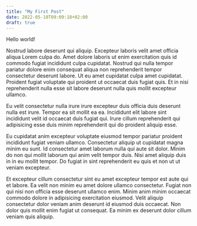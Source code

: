 ```yaml
---
title: "My First Post"
date: 2022-05-10T09:09:18+02:00
draft: true
---
```


Hello world!

Nostrud labore deserunt qui aliquip. Excepteur laboris velit amet officia aliqua Lorem culpa do. Amet dolore laboris ut enim exercitation quis id commodo fugiat incididunt culpa cupidatat. Nostrud qui nulla tempor pariatur dolore enim consequat aliqua non reprehenderit tempor consectetur deserunt labore. Ut eu amet cupidatat culpa amet cupidatat. Proident fugiat voluptate qui proident ut occaecat duis fugiat quis. Et in nisi reprehenderit nulla esse sit labore deserunt nulla quis mollit excepteur ullamco.

Eu velit consectetur nulla irure irure excepteur duis officia duis deserunt nulla est irure. Tempor ea sit mollit ea ea. Incididunt elit labore sint incididunt velit id occaecat duis fugiat qui. Irure cillum reprehenderit qui adipisicing esse duis minim reprehenderit qui do proident aliquip esse.

Eu cupidatat anim excepteur voluptate eiusmod tempor pariatur proident incididunt fugiat veniam ullamco. Consectetur aliquip ut cupidatat magna minim eu sunt. Id consectetur amet laborum nulla qui aute sit dolor. Minim do non qui mollit laborum qui anim velit tempor duis. Nisi amet aliquip duis in in eu mollit tempor. Do fugiat in sint reprehenderit eu quis et non ut ut veniam excepteur.

Et excepteur cillum consectetur sint eu amet excepteur tempor est aute qui et labore. Ea velit non minim eu amet dolore ullamco consectetur. Fugiat non qui nisi non officia esse deserunt ullamco enim. Minim anim minim occaecat commodo dolore in adipisicing exercitation eiusmod. Velit aliquip consectetur dolor veniam anim deserunt id eiusmod duis occaecat. Non dolor quis mollit enim fugiat ut consequat. Ea minim ex deserunt dolor cillum veniam quis aliquip.
